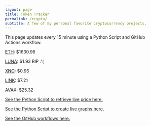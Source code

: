 ```yaml
---
layout: page
title: Token Tracker
permalink: /crypto/
subtitle: A few of my personal favorite cryptocurrency projects.
---
```


 This page updates every 15 minute using a Python Script and GitHub Actions workflow.


<!--BEGINCRYPTOINPUT-->
[ETH](https://smfxfc.github.io/crypto/eth.html): $1630.99

[LUNA](https://smfxfc.github.io/crypto/luna.html): $1.93 RIP :'(

[XNO](https://smfxfc.github.io/crypto/xno.html): $0.96

[LINK](https://smfxfc.github.io/crypto/link.html): $7.21

[AVAX](https://smfxfc.github.io/crypto/avax.html): $25.32

<!--ENDCRYPTOINPUT-->
 
 
[See the Python Script to retrieve live price here.](https://github.com/smfxfc/smfxfc.github.io/blob/master/src/get_cryptos.py)

[See the Python Script to create live graphs here.](https://github.com/smfxfc/smfxfc.github.io/blob/master/src/graph_crypto.py)

[See the GitHub workflows here.](https://github.com/smfxfc/smfxfc.github.io/blob/master/.github/workflows/)
